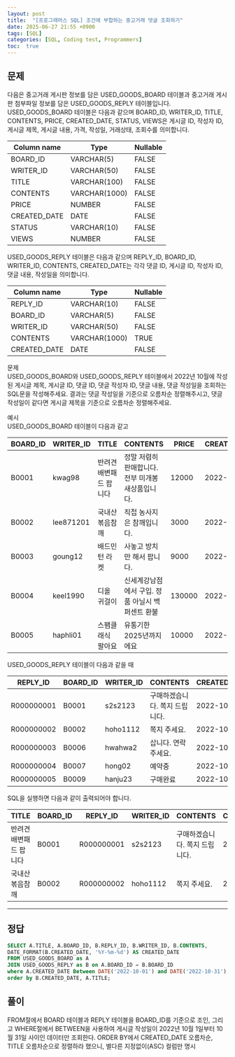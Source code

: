 ```yaml
---
layout: post
title:  "[프로그래머스 SQL] 조건에 부합하는 중고거래 댓글 조회하기"
date: 2025-06-27 21:55 +0900
tags: [SQL]
categories: [SQL, Coding test, Programmers]
toc:  true
---
```


## 문제

다음은 중고거래 게시판 정보를 담은 USED_GOODS_BOARD 테이블과 중고거래 게시판 첨부파일 정보를 담은 USED_GOODS_REPLY 테이블입니다. USED_GOODS_BOARD 테이블은 다음과 같으며 BOARD_ID, WRITER_ID, TITLE, CONTENTS, PRICE, CREATED_DATE, STATUS, VIEWS은 게시글 ID, 작성자 ID, 게시글 제목, 게시글 내용, 가격, 작성일, 거래상태, 조회수를 의미합니다.

| Column name   | Type          | Nullable |
|---------------|---------------|----------|
| BOARD_ID      | VARCHAR(5)    | FALSE    |
| WRITER_ID     | VARCHAR(50)   | FALSE    |
| TITLE         | VARCHAR(100)  | FALSE    |
| CONTENTS      | VARCHAR(1000) | FALSE    |
| PRICE         | NUMBER        | FALSE    |
| CREATED_DATE  | DATE          | FALSE    |
| STATUS        | VARCHAR(10)   | FALSE    |
| VIEWS         | NUMBER        | FALSE    |

USED_GOODS_REPLY 테이블은 다음과 같으며 REPLY_ID, BOARD_ID, WRITER_ID, CONTENTS, CREATED_DATE는 각각 댓글 ID, 게시글 ID, 작성자 ID, 댓글 내용, 작성일을 의미합니다.

| Column name   | Type           | Nullable |
|---------------|----------------|----------|
| REPLY_ID      | VARCHAR(10)    | FALSE    |
| BOARD_ID      | VARCHAR(5)     | FALSE    |
| WRITER_ID     | VARCHAR(50)    | FALSE    |
| CONTENTS      | VARCHAR(1000)  | TRUE     |
| CREATED_DATE  | DATE           | FALSE    |

문제  
USED_GOODS_BOARD와 USED_GOODS_REPLY 테이블에서 2022년 10월에 작성된 게시글 제목, 게시글 ID, 댓글 ID, 댓글 작성자 ID, 댓글 내용, 댓글 작성일을 조회하는 SQL문을 작성해주세요. 결과는 댓글 작성일을 기준으로 오름차순 정렬해주시고, 댓글 작성일이 같다면 게시글 제목을 기준으로 오름차순 정렬해주세요.

예시  
USED_GOODS_BOARD 테이블이 다음과 같고

| BOARD_ID | WRITER_ID  | TITLE                 | CONTENTS                                                | PRICE  | CREATED_DATE | STATUS | VIEWS |
|----------|------------|-----------------------|----------------------------------------------------------|--------|---------------|--------|--------|
| B0001    | kwag98     | 반려견 배변패드 팝니다 | 정말 저렴히 판매합니다. 전부 미개봉 새상품입니다.       | 12000  | 2022-10-01    | DONE   | 250    |
| B0002    | lee871201  | 국내산 볶음참깨        | 직접 농사지은 참깨입니다.                                | 3000   | 2022-10-02    | DONE   | 121    |
| B0003    | goung12    | 배드민턴 라켓          | 사놓고 방치만 해서 팝니다.                               | 9000   | 2022-10-02    | SALE   | 212    |
| B0004    | keel1990   | 디올 귀걸이            | 신세계강남점에서 구입. 정품 아닐시 백퍼센트 환불        | 130000 | 2022-10-02    | SALE   | 199    |
| B0005    | haphli01   | 스팸클래식 팔아요       | 유통기한 2025년까지에요                                   | 10000  | 2022-10-02    | SALE   | 121    |

USED_GOODS_REPLY 테이블이 다음과 같을 때

| REPLY_ID   | BOARD_ID | WRITER_ID | CONTENTS                     | CREATED_DATE |
|------------|----------|-----------|------------------------------|---------------|
| R000000001 | B0001    | s2s2123   | 구매하겠습니다. 쪽지 드립니다. | 2022-10-02    |
| R000000002 | B0002    | hoho1112  | 쪽지 주세요.                 | 2022-10-03    |
| R000000003 | B0006    | hwahwa2   | 삽니다. 연락주세요.          | 2022-10-03    |
| R000000004 | B0007    | hong02    | 예약중                        | 2022-10-06    |
| R000000005 | B0009    | hanju23   | 구매완료                      | 2022-10-07    |

SQL을 실행하면 다음과 같이 출력되어야 합니다.

| TITLE                 | BOARD_ID | REPLY_ID   | WRITER_ID | CONTENTS                     | CREATED_DATE |
|----------------------|----------|------------|-----------|------------------------------|---------------|
| 반려견 배변패드 팝니다 | B0001   | R000000001 | s2s2123   | 구매하겠습니다. 쪽지 드립니다. | 2022-10-02    |
| 국내산 볶음참깨        | B0002   | R000000002 | hoho1112  | 쪽지 주세요.                 | 2022-10-03    |


---

## 정답

```sql
SELECT A.TITLE, A.BOARD_ID, B.REPLY_ID, B.WRITER_ID, B.CONTENTS, 
DATE_FORMAT(B.CREATED_DATE, '%Y-%m-%d') AS CREATED_DATE
FROM USED_GOODS_BOARD as A
JOIN USED_GOODS_REPLY as B on A.BOARD_ID = B.BOARD_ID
where A.CREATED_DATE Between DATE('2022-10-01') and DATE('2022-10-31')
order by B.CREATED_DATE, A.TITLE;
```

## 풀이
FROM절에서 BOARD 테이블과 REPLY 테이블을 BOARD_ID를 기준으로 조인,
그리고 WHERE절에서 BETWEEN을 사용하여 게시글 작성일이 2022년 10월 1일부터 10월 31일 사이인 데이터만 조회한다. ORDER BY에서 CREATED_DATE 오름차순, TITLE 오름차순으로 정렬하라 했으니, 별다른 지정없이(ASC) 컬럼만 명시
